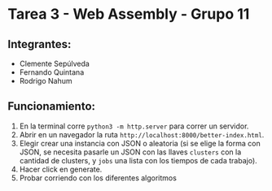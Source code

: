 # Tarea 3 - Web Assembly - Grupo 11

## Integrantes:
* Clemente Sepúlveda
* Fernando Quintana
* Rodrigo Nahum

## Funcionamiento:
1. En la terminal corre `python3 -m http.server` para correr un servidor.
2. Abrir en un navegador la ruta `http://localhost:8000/better-index.html`. 
3. Elegir crear una instancia con JSON o aleatoria (si se elige la forma con JSON, se necesita pasarle un JSON con las llaves `clusters` con la cantidad de clusters, y `jobs` una lista con los tiempos de cada trabajo).
4. Hacer click en generate.
5. Probar corriendo con los diferentes algoritmos